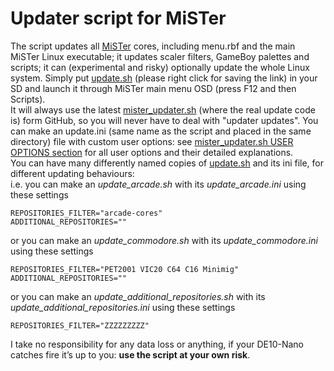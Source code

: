 # Updater script for MiSTer
The script updates all [MiSTer](https://github.com/MiSTer-devel/Main_MiSTer/wiki) cores, including menu.rbf and the main MiSTer Linux executable; it updates scaler filters, GameBoy palettes and scripts; it can (experimental and risky) optionally update the whole Linux system. Simply put [update.sh](https://github.com/MiSTer-devel/Updater_script_MiSTer/blob/master/update.sh?raw=true) (please right click for saving the link) in your SD and launch it through MiSTer main menu OSD (press F12 and then Scripts).<br>
It will always use the latest [mister_updater.sh](https://github.com/MiSTer-devel/Updater_script_MiSTer/blob/master/mister_updater.sh) (where the real update code is) form GitHub, so you will never have to deal with "updater updates". You can make an update.ini (same name as the script and placed in the same directory) file with custom user options: see [mister_updater.sh USER OPTIONS section](https://github.com/MiSTer-devel/Updater_script_MiSTer/blob/f445d27dfd99fce7a9b31d7d10b05a76e790a463/mister_updater.sh#L41-L78) for all user options and their detailed explanations.<br>
You can have many differently named copies of [update.sh](https://github.com/MiSTer-devel/Updater_script_MiSTer/blob/master/update.sh?raw=true) and its ini file, for different updating behaviours:<br>
i.e. you can make an *update_arcade.sh* with its *update_arcade.ini* using these settings
```
REPOSITORIES_FILTER="arcade-cores"
ADDITIONAL_REPOSITORIES=""
```
or you can make an *update_commodore.sh* with its *update_commodore.ini* using these settings
```
REPOSITORIES_FILTER="PET2001 VIC20 C64 C16 Minimig"
ADDITIONAL_REPOSITORIES=""
```
or you can make an *update_additional_repositories.sh* with its *update_additional_repositories.ini* using these settings
```
REPOSITORIES_FILTER="ZZZZZZZZZ"
```
I take no responsibility for any data loss or anything, if your DE10-Nano catches fire it’s up to you: **use the script at your own risk**.
